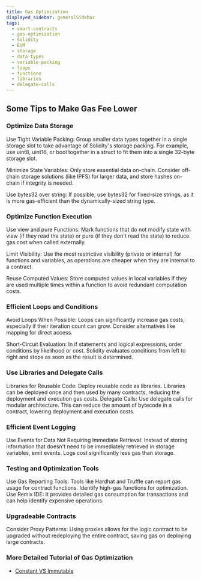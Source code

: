 ```yaml
---
title: Gas Optimization
displayed_sidebar: generalSidebar
tags:
  - smart-contracts
  - gas-optimization
  - Solidity
  - EVM
  - storage
  - data-types
  - variable-packing
  - loops
  - functions
  - libraries
  - delegate-calls
---
```


## Some Tips to Make Gas Fee Lower

### Optimize Data Storage
Use Tight Variable Packing: Group smaller data types together in a single storage slot to take advantage of Solidity's storage packing. For example, use uint8, uint16, or bool together in a struct to fit them into a single 32-byte storage slot.

Minimize State Variables: Only store essential data on-chain. Consider off-chain storage solutions (like IPFS) for larger data, and store hashes on-chain if integrity is needed.

Use bytes32 over string: If possible, use bytes32 for fixed-size strings, as it is more gas-efficient than the dynamically-sized string type.
### Optimize Function Execution
Use view and pure Functions: Mark functions that do not modify state with view (if they read the state) or pure (if they don't read the state) to reduce gas cost when called externally.

Limit Visibility: Use the most restrictive visibility (private or internal) for functions and variables, as operations are cheaper when they are internal to a contract.

Reuse Computed Values: Store computed values in local variables if they are used multiple times within a function to avoid redundant computation costs.
### Efficient Loops and Conditions
Avoid Loops When Possible: Loops can significantly increase gas costs, especially if their iteration count can grow. Consider alternatives like mapping for direct access.

Short-Circuit Evaluation: In if statements and logical expressions, order conditions by likelihood or cost. Solidity evaluates conditions from left to right and stops as soon as the result is determined.
### Use Libraries and Delegate Calls
Libraries for Reusable Code: Deploy reusable code as libraries. Libraries can be deployed once and then used by many contracts, reducing the deployment and execution gas costs.
Delegate Calls: Use delegate calls for modular architecture. This can reduce the amount of bytecode in a contract, lowering deployment and execution costs.
### Efficient Event Logging
Use Events for Data Not Requiring Immediate Retrieval: Instead of storing information that doesn't need to be immediately retrieved in storage variables, emit events. Logs cost significantly less gas than storage.
### Testing and Optimization Tools
Use Gas Reporting Tools: Tools like Hardhat and Truffle can report gas usage for contract functions. Identify high-gas functions for optimization.
Use Remix IDE: It provides detailed gas consumption for transactions and can help identify expensive operations.
### Upgradeable Contracts
Consider Proxy Patterns: Using proxies allows for the logic contract to be upgraded without redeploying the entire contract, saving gas on deploying large contracts.

### More Detailed Tutorial of Gas Optimization
- [Constant VS Immutable](/docs/general/build/smart-contracts/gas-optimization/constant)
